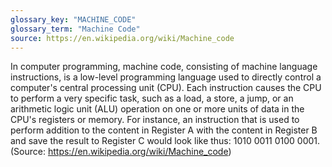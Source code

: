 ```yaml
---
glossary_key: "MACHINE_CODE"
glossary_term: "Machine Code"
source: https://en.wikipedia.org/wiki/Machine_code
---
```


In computer programming, machine code, consisting of machine language instructions, is a low-level programming language used to directly control a computer's central processing unit (CPU). Each instruction causes the CPU to perform a very specific task, such as a load, a store, a jump, or an arithmetic logic unit (ALU) operation on one or more units of data in the CPU's registers or memory.
For instance, an instruction that is used to perform addition to the content in Register A with the content in Register B and save the result to Register C would look like thus: 1010 0011 0100 0001. (Source: https://en.wikipedia.org/wiki/Machine_code)

